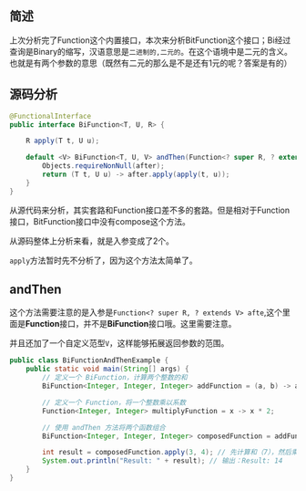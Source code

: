 ## 简述

上次分析完了Function这个内置接口，本次来分析BitFunction这个接口；Bi经过查询是Binary的缩写，汉语意思是`二进制的,二元的`。在这个语境中是二元的含义。也就是有两个参数的意思（既然有二元的那么是不是还有1元的呢？答案是有的）

## 源码分析

```java
@FunctionalInterface
public interface BiFunction<T, U, R> {

    R apply(T t, U u);

    default <V> BiFunction<T, U, V> andThen(Function<? super R, ? extends V> after) {
        Objects.requireNonNull(after);
        return (T t, U u) -> after.apply(apply(t, u));
    }
}
```

从源代码来分析，其实套路和Function接口差不多的套路。但是相对于Function接口，BitFunction接口中没有compose这个方法。

从源码整体上分析来看，就是入参变成了2个。

`apply`方法暂时先不分析了，因为这个方法太简单了。

## andThen

这个方法需要注意的是入参是`Function<? super R, ? extends V> afte`,这个里面是**Function**接口，并不是**BiFunction**接口哦。这里需要注意。

并且还加了一个自定义范型`V`，这样能够拓展返回参数的范围。

```java
public class BiFunctionAndThenExample {
    public static void main(String[] args) {
        // 定义一个 BiFunction，计算两个整数的和
        BiFunction<Integer, Integer, Integer> addFunction = (a, b) -> a + b;

        // 定义一个 Function，将一个整数乘以系数
        Function<Integer, Integer> multiplyFunction = x -> x * 2;

        // 使用 andThen 方法将两个函数组合
        BiFunction<Integer, Integer, Integer> composedFunction = addFunction.andThen(multiplyFunction);

        int result = composedFunction.apply(3, 4); // 先计算和（7），然后乘以系数（14）
        System.out.println("Result: " + result); // 输出：Result: 14
    }
}
```


